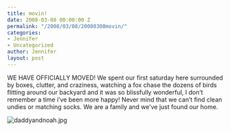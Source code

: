 ```yaml
---
title: movin!
date: 2008-03-08 00:00:00 Z
permalink: "/2008/03/08/20080308movin/"
categories:
- Jennifer
- Uncategorized
author: Jennifer
layout: post
---
```


WE HAVE OFFICIALLY MOVED! We spent our first saturday here surrounded by boxes, clutter, and craziness, watching a fox chase the dozens of birds flitting around our backyard and it was so blissfully wonderful, I don&#8217;t remember a time i&#8217;ve been more happy! Never mind that we can&#8217;t find clean undies or matching socks. We are a family and we&#8217;ve just found our home.

<img id="image224" alt="daddyandnoah.jpg" src="/teamelam/assets/images/movin/1205004980000-missing.jpg" />

